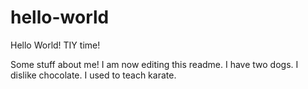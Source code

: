 # hello-world
Hello World! TIY time!

Some stuff about me! I am now editing this readme. I have two dogs. I dislike chocolate. I used to teach karate.
